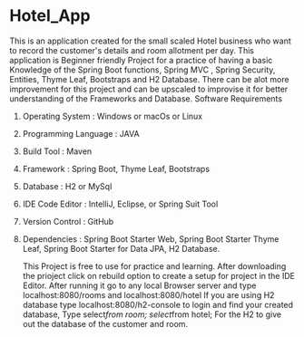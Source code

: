 # Hotel_App
This is an application created for the small scaled Hotel business who want to record the customer's details and room allotment per day. This application is Beginner friendly Project for a practice of having a basic Knowledge of the Spring Boot functions, Spring MVC , Spring Security, Entities, Thyme Leaf, Bootstraps and H2 Database.
There can be alot more improvement for this project and can be upscaled to improvise it for better understanding of the Frameworks and Database.
Software Requirements
1. Operating System : Windows or macOs or Linux
2. Programming Language : JAVA
3. Build Tool : Maven
4. Framework : Spring Boot, Thyme Leaf, Bootstraps
5. Database : H2 or MySql
6. IDE Code Editor : IntelliJ, Eclipse, or Spring Suit Tool
7. Version Control : GitHub
8. Dependencies : Spring Boot Starter Web, Spring Boot Starter Thyme Leaf, Spring Boot Starter for Data JPA, H2 Database.
   
   This Project is free to use for practice and learning.
   After downloading the prioject click on rebuild option to create a setup for project in the IDE Editor.
   After running it go to any local Browser server and type localhost:8080/rooms and localhost:8080/hotel
   If you are using H2 database type localhost:8080/h2-console to login and find your created database,
   Type select*from room;
        select*from hotel;
   For the H2 to give out the database of the customer and room.
   

